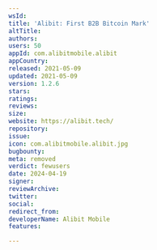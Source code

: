 ```yaml
---
wsId: 
title: 'Alibit: First B2B Bitcoin Mark'
altTitle: 
authors: 
users: 50
appId: com.alibitmobile.alibit
appCountry: 
released: 2021-05-09
updated: 2021-05-09
version: 1.2.6
stars: 
ratings: 
reviews: 
size: 
website: https://alibit.tech/
repository: 
issue: 
icon: com.alibitmobile.alibit.jpg
bugbounty: 
meta: removed
verdict: fewusers
date: 2024-04-19
signer: 
reviewArchive: 
twitter: 
social: 
redirect_from: 
developerName: Alibit Mobile
features: 

---
```


